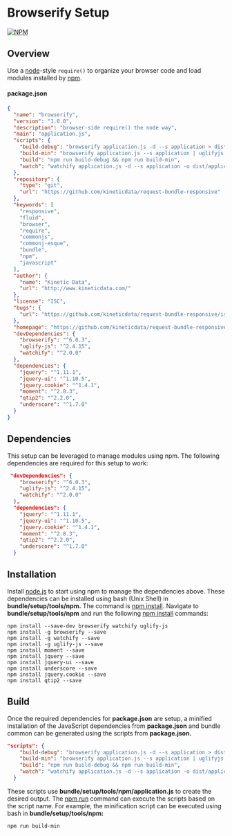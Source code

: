 # Browserify Setup

[![NPM](https://nodei.co/npm/browserify.png?downloads=true&stars=true)](https://nodei.co/npm/browserify/)

## Overview

Use a [node](http://nodejs.org)-style `require()` to organize your browser code
and load modules installed by [npm](https://npmjs.org).

#### package.json

```json
{
  "name": "browserify",
  "version": "1.0.0",
  "description": "browser-side require() the node way",
  "main": "application.js",
  "scripts": {
    "build-debug": "browserify application.js -d --s application > dist/application.js",
    "build-min": "browserify application.js --s application | uglifyjs -c > dist/application.min.js",
    "build": "npm run build-debug && npm run build-min",
    "watch": "watchify application.js -d --s application -o dist/application.js -v"
  },
  "repository": {
    "type": "git",
    "url": "https://github.com/kineticdata/request-bundle-responsive"
  },
  "keywords": [
    "responsive",
    "fluid",
    "browser",
    "require",
    "commonjs",
    "commonj-esque",
    "bundle",
    "npm",
    "javascript"
  ],
  "author": {
    "name": "Kinetic Data",
    "url": "http://www.kineticdata.com/"
  },
  "license": "ISC",
  "bugs": {
    "url": "https://github.com/kineticdata/request-bundle-responsive/issues"
  },
  "homepage": "https://github.com/kineticdata/request-bundle-responsive",
  "devDependencies": {
    "browserify": "^6.0.3",
    "uglify-js": "^2.4.15",
    "watchify": "^2.0.0"
  },
  "dependencies": {
    "jquery": "^1.11.1",
    "jquery-ui": "^1.10.5",
    "jquery.cookie": "^1.4.1",
    "moment": "^2.8.3",
    "qtip2": "^2.2.0",
    "underscore": "^1.7.0"
  }
}
```
## Dependencies
This setup can be leveraged to manage modules using npm. The following dependencies are required for this setup to work:

```json
 "devDependencies": {
    "browserify": "^6.0.3",
    "uglify-js": "^2.4.15",
    "watchify": "^2.0.0"
  },
  "dependencies": {
    "jquery": "^1.11.1",
    "jquery-ui": "^1.10.5",
    "jquery.cookie": "^1.4.1",
    "moment": "^2.8.3",
    "qtip2": "^2.2.0",
    "underscore": "^1.7.0"
  }
```

## Installation

Install [node.js](http://nodejs.org) to start using npm to manage the dependencies above.  These dependencies can be installed using bash (Unix Shell) in **bundle/setup/tools/npm.**  The command is [npm install](https://www.npmjs.org/doc/cli/npm-install.html). Navigate to **bundle/setup/tools/npm** and run the following [npm install](https://www.npmjs.org/doc/cli/npm-install.html) commands:

```shell
npm install --save-dev browserify watchify uglify-js
npm install -g browserify --save
npm install -g watchify --save
npm install -g uglify-js --save
npm install moment --save
npm install jquery --save
npm install jquery-ui --save
npm install underscore --save
npm install jquery.cookie --save
npm install qtip2 --save
```

## Build

Once the required dependencies for **package.json** are setup, a minified installation of the JavaScript dependencies from  **package.json** and bundle common can be generated using the scripts from **package.json.**

```json
"scripts": {
    "build-debug": "browserify application.js -d --s application > dist/application.js",
    "build-min": "browserify application.js --s application | uglifyjs -c > dist/application.min.js",
    "build": "npm run build-debug && npm run build-min",
    "watch": "watchify application.js -d --s application -o dist/application.js -v"
  }
```

These scripts use **bundle/setup/tools/npm/application.js** to create the desired output. The [npm run](https://www.npmjs.org/doc/cli/npm-run-script.html) command can execute the scripts based on the script name. For example, the minification script can be executed using bash in **bundle/setup/tools/npm:**

```shell
npm run build-min
```
